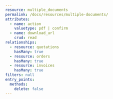 ```yaml
---
resource: multiple_documents
permalink: /docs/resources/multiple-documents/
attributes:
  - name: action
    valuetype: pdf | confirm
  - name: download_url
    crud: read
relationships:
  - resource: quotations
    hasMany: true
  - resource: orders
    hasMany: true
  - resource: invoices
    hasMany: true
filters: null
entry_points:
  methods:
    delete: false
---
```

